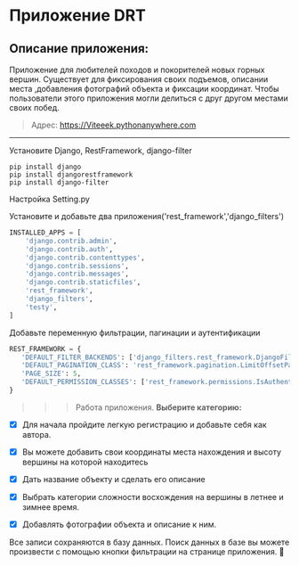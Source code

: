 # Приложение DRT
## Описание приложения:
Приложение для любителей походов и покорителей новых горных вершин.
Существует для фиксирования своих подъемов, описании места ,добавления фотографий объекта и фиксации координат. Чтобы пользователи этого приложения могли делиться с друг другом местами своих побед.

>Адрес:  https://Viteeek.pythonanywhere.com
___
Установите Django, RestFramework, django-filter
```
pip install django
pip install djangorestframework
pip install django-filter
```

Настройка Setting.py

Установите и добавьте два приложения('rest_framework','django_filters')
```python
INSTALLED_APPS = [
    'django.contrib.admin',
    'django.contrib.auth',
    'django.contrib.contenttypes',
    'django.contrib.sessions',
    'django.contrib.messages',
    'django.contrib.staticfiles',
    'rest_framework',
    'django_filters',
    'testy',
]
```
Добавьте переменную фильтрации, пагинации и аутентификации
```python
REST_FRAMEWORK = {
   'DEFAULT_FILTER_BACKENDS': ['django_filters.rest_framework.DjangoFilterBackend'],
   'DEFAULT_PAGINATION_CLASS': 'rest_framework.pagination.LimitOffsetPagination',
   'PAGE_SIZE': 5,
   'DEFAULT_PERMISSION_CLASSES': ['rest_framework.permissions.IsAuthenticated',]
}
```
>>>Работа приложения. 
**Выберите категорию:**
 
- [x] Для начала пройдите легкую регистрацию и добавьте себя как автора.
 
- [x] Вы можете добавить свои координаты места нахождения и высоту вершины на которой находитесь
 
- [x] Дать название объекту и сделать его описание
- [x] Выбрать категории сложности восхождения на вершины  в летнее и зимнее  время.
 
- [x] Добавлять фотографии объекта и описание к ним.
 

 Все записи сохраняются в базу данных.
Поиск данных в базе вы можете произвести с помощью кнопки фильтрации на странице приложения. :wrench:
 

